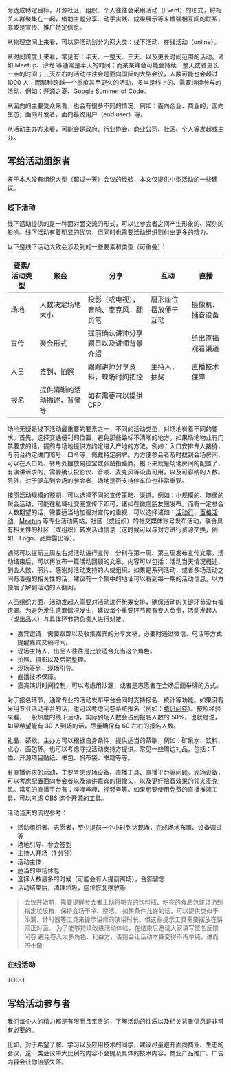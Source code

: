 为达成特定目标，开源社区、组织、个人往往会采用活动（Event）的形式，将相关人群聚集在一起，借助主题分享、动手实践、成果展示等来增强相互间的联系，亦或是宣传、推广特定信息。

从物理空间上来看，可以将活动划分为两大类：线下活动、在线活动（online）。

从时间跨度上来看，常见有：半天、一整天、三天、以及更长时间范围的活动。诸如 Meetup、沙龙 等通常是半天的时间；而某某峰会可能会持续一整天或者更长一点的时间；三天左右的活动往往会是面向国际的大型会议，人数可能也会超过 1000 人；而那种跨越一个季度甚至更久的活动，多半是线上的、需要持续参与的活动，例如：开源之夏、Google Summer of Code。

从面向的主要受众来看，也会有很多不同的情况，例如：面向企业、商业的，面向生态，面向开发者，面向最终用户（end user）等。

从活动主办方来看，可能会是政府、行业协会、商业公司、社区、个人等发起或主办。

## 写给活动组织者
鉴于本人没有组织大型（超过一天）会议的经验，本文仅提供小型活动的一些建议。

### 线下活动
线下活动提供的是一种面对面交流的形式，可以让参会者之间产生形象的、深刻的影响。线下活动有着明显的优势，但同时也需要活动组织则付出更多的精力。

以下是线下活动大致会涉及到的一些要素和类型（可重叠）：

| 要素/活动类型 | 聚会 | 分享 | 互动 | 直播 |
|---|---|---|---|---|
| 场地 | 人数决定场地大小 | 投影（或电视），音响、麦克风，翻页笔 | 扇形座位摆放便于互动 | 摄像机、捕音设备 |
| 宣传 | 聚会形式 | 提前确认讲师分享题目以及讲师背景介绍 | | 给出直播观看渠道 |
| 人员 | 签到，拍照 | 跟踪讲师分享资料，现场时间把控 | 主持人，抽奖 | 直播技术保障 |
| 报名 | 提供清晰的活动描述，背景等 | 如有需要可以提供 CFP | | |

场地无疑是线下活动最重要的要素之一，不同的活动类型，对场地有着不同的要求。首先，选择交通便利的位置，避免那些路标不清晰的地方。如果场地物业有门禁要求的话，提前与场地提供方约定进入产地的方法，例如：入口安排专人接待，与前台约定进门暗号、口令等，佩戴特定胸牌。为方便参会者及时找到会场房间，可以在入口处、转角处摆放易拉宝或张贴指路牌。接下来就是场地房间的配置了，有演讲诉求的，需要确认投影仪、音响、麦克风等设备可用，以及可容纳的人数。另外，对于驱车到会场的参会者，场地是否支持停车位也非常重要。

按照活动规模的预期，可以选择不同的宣传策略、渠道。例如：小规模的、随缘的聚会活动，可能在私域社交圈宣传下即可，诸如在微信朋友圈发布。而有一定参会人数期望的话，需要适当地加强对宣传的重视，可以选择诸如：[活动行](https://www.huodongxing.com/)、[百格活动](https://www.bagevent.com/cn/)、[Meetup](https://www.meetup.com/) 等专业活动网站，社区（或组织）的社交媒体账号发布活动，联合具有相关性的社区（或组织）转发活动信息（这时候可以与对方进行资源交换，例如：Logo、品牌露出等）。

通常可以提前三周左右对活动进行宣传，分别在第一周、第三周发布宣传文章。活动结束后，可以再发布一篇活动回顾的文章，内容可以包括：活动当天情况概述、到会人数、照片、感谢对活动支持的人或组织。如果是系列活动，或者多场活动之间有着强的相关性的话，建议有一个集中的地址可以看到每一期的活动信息，以方便后了解到活动的人翻阅。

人员组织方面，活动发起人需要对活动进行统筹安排，确保活动的关键环节没有被遗漏。为避免发生遗漏情况发生，建议每个重要环节都有专人负责，活动发起人（或出品人）与具体环节的负责人进行对接。

* 嘉宾邀请，需要跟踪以及收集嘉宾的分享文稿，必要时通过微信、电话等方式提醒嘉宾交稿时间。
* 现场主持人，出品人往往是比较适合充当这个角色。
* 拍照、摄影以及后期整理。
* 现场签到，现场引导。
* 直播技术保障。
* 嘉宾演讲时间控制，可以考虑用沙漏，或者是志愿者在会场后面举牌的方式。

对于报名环节，通常专业的活动发布平台会同时支持报名、统计等功能。如果没有采用专业活动平台的话，也可以考虑问卷系统报名（例如：[腾讯问卷](https://wj.qq.com)）。按照经验来看，一般热度的线下活动，实际到场人数会占到报名人数的 50%。也就是说，如果希望能有 30 人到场的话，尽量确保有 60 左右的报名人数。

礼品、茶歇。主办方可以根据自身条件，提供适当的茶歇，例如：矿泉水、饮料、点心、面包等。也可以考虑寻找活动支持方提供。常见一些周边礼品，包括：T恤、开源项目贴纸、书包、帆布袋、书籍等等。

有直播诉求的活动，主要考虑现场设备、直播工具、直播平台等问题。现场设备，可以考虑配置面向参会者以及演讲嘉宾的摄像头，以及更好拾音效果的领夹麦克风。常见的直播平台有：哔哩哔哩、视频号等。如果想要使用免费的直播推流工具，可以考虑 [OBS](https://github.com/obsproject/obs-studio) 这个开源的工具。

活动当天的流程参考：

* 活动组织者、志愿者，至少提前一个小时到达现场，完成场地布置、设备调试等
* 场地引导、参会签到
* 主持人开场（1 分钟）
* 活动主体
* 适当的中场休息
* 选择人数最多的时候（可能会有人提前离场），合影留念
* 活动结束后，清理垃圾，座位恢复摆放等

> 会议开始前，需要提醒参会者主动将喝完的饮料瓶、吃完的食品包装袋扔到指定垃圾箱，保持会场干净、整洁。
> 如果条件允许的话，可以提供类似于沙漏、计时器等工具来提示讲师的演讲时长。但这些提示工具需要摆放在讲师正对面。
> 为了能够持续改进活动体验，在结束后邀请大家填写匿名反馈问卷
> 避免卷入太多角色、利益方，否则会让活动本身变得不再单纯，进而四不像

### 在线活动
TODO

## 写给活动参与者
我们每个人的精力都是有限而且宝贵的，了解活动的性质以及相关背景信息是非常有必要的。

比如，对于希望了解、学习以及应用技术的同学，建议尽量避开面向商业、生态的会议，这一类会议中大比例的内容不会提及具体的技术内容，商业产品推广、广告内容会让你倍感失落。
